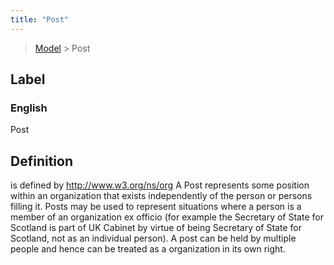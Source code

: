 ```yaml
---
title: "Post"
---
```


> [Model](../../) > Post

## Label

### English
Post


## Definition
is defined by http://www.w3.org/ns/org    A Post represents some position within an organization that exists independently of the person or persons filling it. Posts may be used to represent situations where a person is a member of an organization ex officio (for example the Secretary of State for Scotland is part of UK Cabinet by virtue of being Secretary of State for Scotland, not as an individual person). A post can be held by multiple people and hence can be treated as a organization in its own right. 


    
